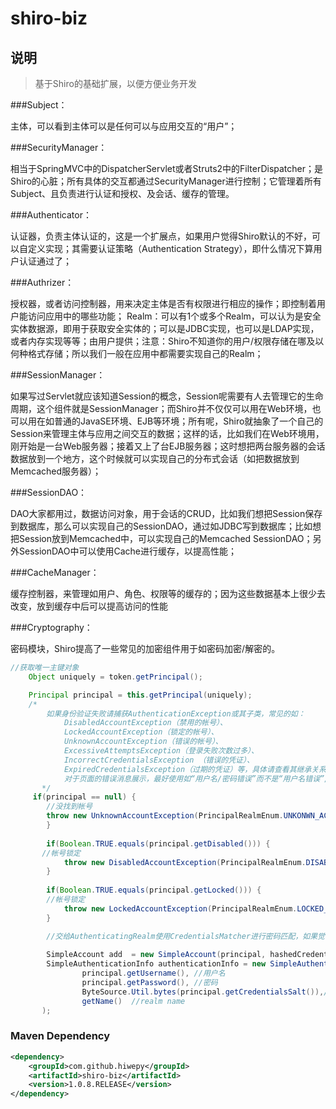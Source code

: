 # shiro-biz

## 说明


 > 基于Shiro的基础扩展，以便方便业务开发

###Subject：

主体，可以看到主体可以是任何可以与应用交互的“用户”；

###SecurityManager：

相当于SpringMVC中的DispatcherServlet或者Struts2中的FilterDispatcher；是Shiro的心脏；所有具体的交互都通过SecurityManager进行控制；它管理着所有Subject、且负责进行认证和授权、及会话、缓存的管理。

###Authenticator：

认证器，负责主体认证的，这是一个扩展点，如果用户觉得Shiro默认的不好，可以自定义实现；其需要认证策略（Authentication Strategy），即什么情况下算用户认证通过了；

###Authrizer：

授权器，或者访问控制器，用来决定主体是否有权限进行相应的操作；即控制着用户能访问应用中的哪些功能；
Realm：可以有1个或多个Realm，可以认为是安全实体数据源，即用于获取安全实体的；可以是JDBC实现，也可以是LDAP实现，或者内存实现等等；由用户提供；注意：Shiro不知道你的用户/权限存储在哪及以何种格式存储；所以我们一般在应用中都需要实现自己的Realm；

###SessionManager：

如果写过Servlet就应该知道Session的概念，Session呢需要有人去管理它的生命周期，这个组件就是SessionManager；而Shiro并不仅仅可以用在Web环境，也可以用在如普通的JavaSE环境、EJB等环境；所有呢，Shiro就抽象了一个自己的Session来管理主体与应用之间交互的数据；这样的话，比如我们在Web环境用，刚开始是一台Web服务器；接着又上了台EJB服务器；这时想把两台服务器的会话数据放到一个地方，这个时候就可以实现自己的分布式会话（如把数据放到Memcached服务器）；

###SessionDAO：

DAO大家都用过，数据访问对象，用于会话的CRUD，比如我们想把Session保存到数据库，那么可以实现自己的SessionDAO，通过如JDBC写到数据库；比如想把Session放到Memcached中，可以实现自己的Memcached SessionDAO；另外SessionDAO中可以使用Cache进行缓存，以提高性能；

###CacheManager：

缓存控制器，来管理如用户、角色、权限等的缓存的；因为这些数据基本上很少去改变，放到缓存中后可以提高访问的性能

###Cryptography：

密码模块，Shiro提高了一些常见的加密组件用于如密码加密/解密的。


```java
//获取唯一主键对象
    Object uniquely = token.getPrincipal();

    Principal principal = this.getPrincipal(uniquely);
    /*
        如果身份验证失败请捕获AuthenticationException或其子类，常见的如：
        	DisabledAccountException（禁用的帐号）、
        	LockedAccountException（锁定的帐号）、
        	UnknownAccountException（错误的帐号）、
        	ExcessiveAttemptsException（登录失败次数过多）、
        	IncorrectCredentialsException （错误的凭证）、
        	ExpiredCredentialsException（过期的凭证）等，具体请查看其继承关系；
        	对于页面的错误消息展示，最好使用如“用户名/密码错误”而不是“用户名错误”/“密码错误”，防止一些恶意用户非法扫描帐号库；
       */
     if(principal == null) {
        //没找到帐号
        throw new UnknownAccountException(PrincipalRealmEnum.UNKONWN_ACCOUNT.getText());
        }
        
        if(Boolean.TRUE.equals(principal.getDisabled())) {
       //帐号锁定
            throw new DisabledAccountException(PrincipalRealmEnum.DISABLED_ACCOUNT.getText()); 
        }
        
        if(Boolean.TRUE.equals(principal.getLocked())) {
        //帐号锁定
            throw new LockedAccountException(PrincipalRealmEnum.LOCKED_ACCOUNT.getText());
        }

        //交给AuthenticatingRealm使用CredentialsMatcher进行密码匹配，如果觉得人家的不好可以自定义实现
        
        SimpleAccount add  = new SimpleAccount(principal, hashedCredentials, credentialsSalt, realmName)
        SimpleAuthenticationInfo authenticationInfo = new SimpleAuthenticationInfo(
                principal.getUsername(), //用户名
                principal.getPassword(), //密码
                ByteSource.Util.bytes(principal.getCredentialsSalt()),//salt=username+salt
                getName()  //realm name
       );
```

### Maven Dependency

``` xml
<dependency>
	<groupId>com.github.hiwepy</groupId>
	<artifactId>shiro-biz</artifactId>
	<version>1.0.8.RELEASE</version>
</dependency>
```

